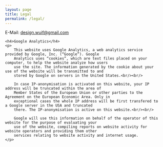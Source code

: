 ```yaml
---
layout: page
title: Legal
permalink: /legal/
---
```


<div class="container">
    <p class="m-t-b-lg">E-Mail: <a href="mailto:design.wuif@gmail.com">design.wuif@gmail.com</a></p>

    <h4>Google Analytics</h4>
    <p>
        This website uses Google Analytics, a web analytics service provided by Google, Inc. (“Google”). Google
        Analytics uses “cookies”, which are text files placed on your computer, to help the website analyze how users
        use the site. The information generated by the cookie about your use of the website will be transmitted to and
        stored by Google on servers in the United States.<br/><br/>

        In case IP-anonymisation is activated on this website, your IP address will be truncated within the area of
        Member States of the European Union or other parties to the Agreement on the European Economic Area. Only in
        exceptional cases the whole IP address will be first transfered to a Google server in the USA and truncated
        there. The IP-anonymisation is active on this website.<br/><br/>

        Google will use this information on behalf of the operator of this website for the purpose of evaluating your
        use of the website, compiling reports on website activity for website operators and providing them other
        services relating to website activity and internet usage.
    </p>
</div>
